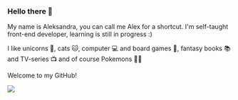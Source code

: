 ### Hello there 🖖
My name is Aleksandra, you can call me Alex for a shortcut. I'm self-taught front-end developer, learning is still in progress :)

I like unicorns 🦄, cats 🐱, computer 💻 and board games 🎲, fantasy books 📚 and TV-series 📺 and of course Pokemons 🧚‍♀️

Welcome to my GitHub!

![](https://media.giphy.com/media/v1.Y2lkPTc5MGI3NjExMWRkNzcxMTRlNmE1YmVkNzg5NWVkMTExYmZlNzVjYzA4NWQzZGI1MCZjdD1n/FsogHRKZoEZLa/giphy.gif)








<!--


**AleksandraSwigon/AleksandraSwigon** is a ✨ _special_ ✨ repository because its `README.md` (this file) appears on your GitHub profile.

Here are some ideas to get you started:

- 🔭 I’m currently working on ...
- 🌱 I’m currently learning ...
- 👯 I’m looking to collaborate on ...
- 🤔 I’m looking for help with ...
- 💬 Ask me about ...
- 📫 How to reach me: ...
- 😄 Pronouns: ...
- ⚡ Fun fact: ...
-->
